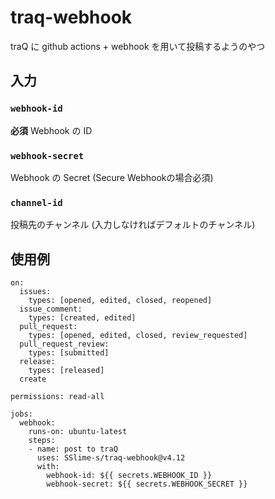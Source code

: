 # traq-webhook
traQ に github actions +  webhook を用いて投稿するようのやつ
## 入力
### `webhook-id`
**必須** Webhook の ID
### `webhook-secret`
Webhook の Secret (Secure Webhookの場合必須)
### `channel-id`
投稿先のチャンネル (入力しなければデフォルトのチャンネル)

## 使用例
```
on:
  issues:
    types: [opened, edited, closed, reopened]
  issue_comment:
    types: [created, edited]
  pull_request:
    types: [opened, edited, closed, review_requested]
  pull_request_review:
    types: [submitted]
  release:
    types: [released]
  create

permissions: read-all

jobs:
  webhook:
    runs-on: ubuntu-latest
    steps:
    - name: post to traQ
      uses: SSlime-s/traq-webhook@v4.12
      with:
        webhook-id: ${{ secrets.WEBHOOK_ID }}
        webhook-secret: ${{ secrets.WEBHOOK_SECRET }}
```
